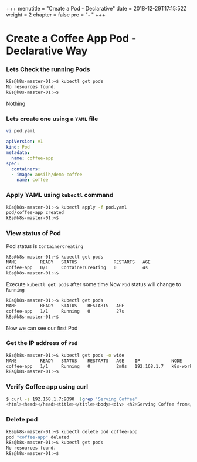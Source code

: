 +++
menutitle = "Create a Pod - Declarative"
date = 2018-12-29T17:15:52Z
weight = 2
chapter = false
pre = "<b>- </b>"
+++

# Create a Coffee App Pod - Declarative Way

### Lets Check the running Pods
```bash
k8s@k8s-master-01:~$ kubectl get pods
No resources found.
k8s@k8s-master-01:~$
```
Nothing <i class="fa fa-frown"></i>

### Lets create one using a `YAML` file
```bash
vi pod.yaml
```

```yml
apiVersion: v1
kind: Pod
metadata:
  name: coffee-app
spec:
  containers:
  - image: ansilh/demo-coffee
    name: coffee
```

### Apply YAML using `kubectl` command
```bash
k8s@k8s-master-01:~$ kubectl apply -f pod.yaml
pod/coffee-app created
k8s@k8s-master-01:~$
```

### View status of Pod
Pod status is `ContainerCreating`
```bash
k8s@k8s-master-01:~$ kubectl get pods
NAME         READY   STATUS              RESTARTS   AGE
coffee-app   0/1     ContainerCreating   0          4s
k8s@k8s-master-01:~$
```

Execute `kubectl get pods` after some time
Now `Pod` status will change to `Running`
```bash
k8s@k8s-master-01:~$ kubectl get pods
NAME         READY   STATUS    RESTARTS   AGE
coffee-app   1/1     Running   0          27s
k8s@k8s-master-01:~$
```

Now we can see our first Pod <i class="fa fa-smile-beam"></i>

### Get the IP address of `Pod`
```bash
k8s@k8s-master-01:~$ kubectl get pods -o wide
NAME         READY   STATUS    RESTARTS   AGE    IP            NODE            NOMINATED NODE   READINESS GATES
coffee-app   1/1     Running   0          2m8s   192.168.1.7   k8s-worker-01   <none>           <none>
k8s@k8s-master-01:~$
```

### Verify Coffee app using curl
```bash
$ curl -s 192.168.1.7:9090  |grep 'Serving Coffee'
<html><head></head><title></title><body><div> <h2>Serving Coffee from</h2><h3>Pod:coffee-app</h3><h3>IP:192.168.1.7</h3><h3>Node:10.96.0.1</h3><img src="data:image/png;base64,
```

### Delete pod
```bash
k8s@k8s-master-01:~$ kubectl delete pod coffee-app
pod "coffee-app" deleted
k8s@k8s-master-01:~$ kubectl get pods
No resources found.
k8s@k8s-master-01:~$
```
